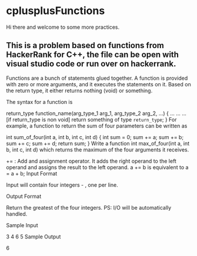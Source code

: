 # cplusplusFunctions

Hi there and welcome to some more practices. 

This is a problem based on functions from HackerRank for C++, the file can be open with visual studio code or run over on hackerrank. 
-----


Functions are a bunch of statements glued together. A function is provided with zero or more arguments, and it executes the statements on it. Based on the return type, it either returns nothing (void) or something.

The syntax for a function is

return_type function_name(arg_type_1 arg_1, arg_type_2 arg_2, ...) {
    ...
    ...
    ...
    [if return_type is non void]
        return something of type `return_type`;
}
For example, a function to return the sum of four parameters can be written as

int sum_of_four(int a, int b, int c, int d) {
    int sum = 0;
    sum += a;
    sum += b;
    sum += c;
    sum += d;
    return sum;
}
Write a function int max_of_four(int a, int b, int c, int d) which returns the maximum of the four arguments it receives.

+= : Add and assignment operator. It adds the right operand to the left operand and assigns the result to the left operand.
a += b is equivalent to a = a + b;
Input Format

Input will contain four integers -  , one per line.

Output Format

Return the greatest of the four integers.
PS: I/O will be automatically handled.

Sample Input

3
4
6
5
Sample Output

6
